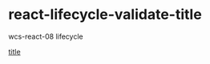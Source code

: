 # react-lifecycle-validate-title

wcs-react-08 lifecycle


[title](https://cristina-ferreira.github.io/react-lifecycle-validate-title/)
